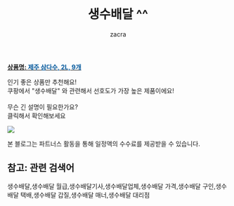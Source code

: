﻿---
layout: post
title:  "생수배달 ^^"
author: zacra
categories: [ 아이템 ]
tags: [생수배달,생수배달 월급,생수배달기사,생수배달업체,생수배달 가격,생수배달 구인,생수배달 택배,생수배달 갑질,생수배달 매너,생수배달 대리점]
image: https://static.coupangcdn.com/image/vendor_inventory/ca51/10e4547fa98f4d08ce9b2b1cb4b36221d31c4107cb0bdb8323ff33276367.jpg 
description: "쿠팡에서 생수배달 관련 키워드로 가장 고객 선호도가 높은 제품이랍니다."
rating: 4.5
---

<a href="https://link.coupang.com/re/AFFSDP?lptag=AF8407795&pageKey=327183600&itemId=5618747298&vendorItemId=5264844755&traceid=V0-153-d2e5b7a01eaef51a"><b>상품명: <font color='#01579B'>제주 삼다수, 2L, 9개</font></b></a>

인기 좋은 상품만 추천해요!<br/>
쿠팡에서 "생수배달" 와 관련해서 선호도가 가장 높은 제품이에요!<br/><br/>
무슨 긴 설명이 필요한가요?  
클릭해서 확인해보세요


<a href="https://link.coupang.com/re/AFFSDP?lptag=AF8407795&pageKey=327183600&itemId=5618747298&vendorItemId=5264844755&traceid=V0-153-d2e5b7a01eaef51a"><img src="https://thumbnail8.coupangcdn.com/thumbnails/remote/q89/image/vendor_inventory/7e01/4ad1e79fb48510520564f6e33b2f6b4bf0216344f11d28bf6f1013b5069c.jpg"></a> 

본 블로그는 파트너스 활동을 통해 일정액의 수수료를 제공받을 수 있습니다.

## 참고: 관련 검색어    
생수배달,생수배달 월급,생수배달기사,생수배달업체,생수배달 가격,생수배달 구인,생수배달 택배,생수배달 갑질,생수배달 매너,생수배달 대리점
